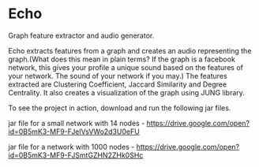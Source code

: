 # Echo
Graph feature extractor and audio generator.

Echo extracts features from a graph and creates an audio representing the graph.(What does this mean in plain terms? If the graph is a facebook network, this gives your profile a unique sound based on the features of your network. The sound of your network if you may.) The features extracted are Clustering Coefficient, Jaccard Similarity and Degree Centrality. It also creates a visualization of the graph using JUNG library.

To see the project in action, download and run the following jar files.

jar file for a small network with 14 nodes  - https://drive.google.com/open?id=0B5mK3-MF9-FJelVsVWo2d3U0eFU

jar file for a network with 1000 nodes - https://drive.google.com/open?id=0B5mK3-MF9-FJSmtGZHN2ZHk0SHc
